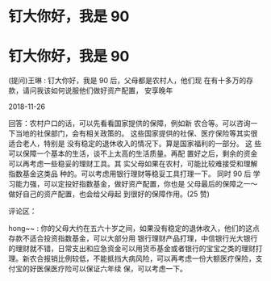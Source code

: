 # 钉大你好，我是 90

# 钉大你好，我是 90

(提问)王琳 : 钉大你好，我是 90 后，父母都是农村人，他们现 在有十多万的存款，请问我该如何说服他们做好资产配置， 安享晚年

2018-11-26

回答：农村户口的话，可以先看看国家提供的保障，例如新 农合等。可以咨询一下当地的社保部门，会有相关政策的。 这些国家提供的社保、医疗保险等其实很适合老人，特别是 没有稳定的退休收入的情况下。算是国家福利的一部分。 这 些可以保障一个基本的生活，谈不上太高的生活质量。再配 置好之后，剩余的资金可以再考虑一些稳妥的理财工具。其 实父母如果在农村，可能比较难接受和理解指数基金这类品 种的。可以考虑用银行理财等稳妥工具打理一下。 同时 90 后 学习能力强，可以定投好指数基金，做好资产配置，你也是 父母最后的保障之一～做好自己的资产配置，也会给父母起 到很好的保障作用。(25 赞)

评论区：

hong~~ : 你的父母大约在五六十岁之间，如果没有稳定的退休收入，他们的这点存款不适合投资指数基金，可以大部分用 银行理财产品打理，中信银行光大银行的理财就不错，日常支出和应急资金可以用货币基金或者银行的宝宝之类的理财打 理。新农合报销比例较低，不能抵挡大病风险，可以再考虑一份大额医疗保险，支付宝的好医保医疗险可以保证六年续 保，可以考虑一下。